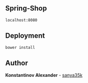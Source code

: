 ## Spring-Shop
    localhost:8080
## Deployment
    bower install
## Author
**Konstantinov Alexander** - [sanya35k](https://github.com/sanya35k)


